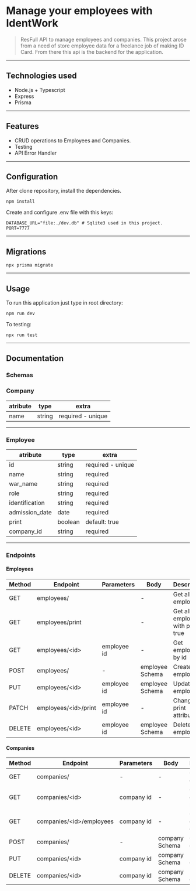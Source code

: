 # Manage your employees with IdentWork

> ResFull API to manage employees and companies. This project arose from a need of store employee data for a freelance job of making ID Card. From there this api is the backend for the application.
---
## Technologies used
- Node.js + Typescript
- Express
- Prisma
---
## Features

- CRUD operations to Employees and Companies.
- Testing
- API Error Handler
---
## Configuration
After clone repository, install the dependencies.

```
npm install
```

Create and configure .env file with this keys:
```
DATABASE_URL="file:./dev.db" # Sqlite3 used in this project.
PORT=7777
```
---
## Migrations
```
npx prisma migrate
```
---
## Usage
To run this application just type in root directory:

```
npm run dev
```

To testing:
```
npx run test
```
---
## Documentation

### Schemas

### Company

| atribute | type   | extra             |
| -------- | ------ | ----------------- |
| name     | string | required - unique |

---
### Employee
| atribute       | type    | extra             |
| -------------- | ------- | ----------------- |
| id             | string  | required - unique |
| name           | string  | required          |
| war_name       | string  | required          |
| role           | string  | required          |
| identification | string  | required          |
| admission_date | date    | required          |
| print          | boolean | default: true     |
| company_id     | string  | required          |
---
### Endpoints

####  Employees

| Method | Endpoint              | Parameters  | Body            | Description                       |
| ------ | --------------------- | ----------- | --------------- | --------------------------------- |
| GET    | employees/            |             | -               | Get all employees                 |
| GET    | employees/print       |             | -               | Get all employees with print true |
| GET    | employees/\<id>       | employee id | -               | Get employee by id                |
| POST   | employees/            | -           | employee Schema | Create a employee                 |
| PUT    | employees/\<id>       | employee id | employee Schema | Update employee                   |
| PATCH  | employees/\<id>/print | employee id | -               | Change print attribute            |
| DELETE | employees/\<id>       | employee id | employee Schema | Delete employee                   |


#### Companies

| Method | Endpoint                  | Parameters | Body           | Description                  |
| ------ | ------------------------- | ---------- | -------------- | ---------------------------- |
| GET    | companies/                | -          | -              | Get all companies            |
| GET    | companies/\<id>           | company id | -              | Get company by id            |
| GET    | companies/\<id>/employees | company id | -              | Get all employees of company |
| POST   | companies/                | -          | company Schema | Create a company             |
| PUT    | companies/\<id>           | company id | company Schema | Update company               |
| DELETE | companies/\<id>           | company id | company Schema | Delete company               |